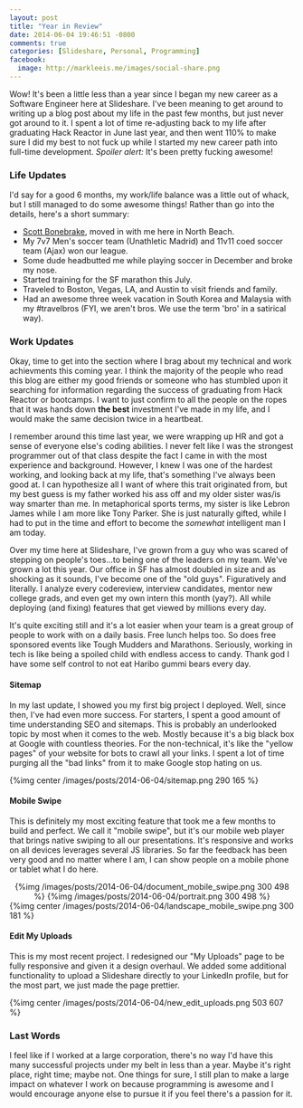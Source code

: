 ```yaml
---
layout: post
title: "Year in Review"
date: 2014-06-04 19:46:51 -0800
comments: true
categories: [Slideshare, Personal, Programming]
facebook:
  image: http://markleeis.me/images/social-share.png
---
```

Wow! It's been a little less than a year since I began my new career as a Software Engineer here at Slideshare. I've been meaning to get around to writing up a blog post about my life in the past few months, but just never got around to it. I spent a lot of time re-adjusting back to my life after graduating Hack Reactor in June last year, and then went 110% to make sure I did my best to not fuck up while I started my new career path into full-time development. *Spoiler alert:* It's been pretty fucking awesome!

### Life Updates
I'd say for a good 6 months, my work/life balance was a little out of whack, but I still managed to do some awesome things! Rather than go into the details, here's a short summary:

  * [Scott Bonebrake](https://www.facebook.com/sbones), moved in with me here in North Beach.
  * My 7v7 Men's soccer team (Unathletic Madrid) and 11v11 coed soccer team (Ajax) won our league.
  * Some dude headbutted me while playing soccer in December and broke my nose.
  * Started training for the SF marathon this July.
  * Traveled to Boston, Vegas, LA, and Austin to visit friends and family.
  * Had an awesome three week vacation in South Korea and Malaysia with my #travelbros (FYI, we aren't bros. We use the term 'bro' in a satirical way).

### Work Updates
Okay, time to get into the section where I brag about my technical and work achievments this coming year. I think the majority of the people who read this blog are either my good friends or someone who has stumbled upon it searching for information regarding the success of graduating from Hack Reactor or bootcamps. I want to just confirm to all the people on the ropes that it was hands down **the best** investment I've made in my life, and I would make the same decision twice in a heartbeat.

I remember around this time last year, we were wrapping up HR and got a sense of everyone else's coding abilities. I never felt like I was the strongest programmer out of that class despite the fact I came in with the most experience and background. However, I knew I was one of the hardest working, and looking back at my life, that's something I've always been good at. I can hypothesize all I want of where this trait originated from, but my best guess is my father worked his ass off and my older sister was/is way smarter than me. In metaphorical sports terms, my sister is like Lebron James while I am more like Tony Parker. She is just naturally gifted, while I had to put in the time and effort to become the *somewhat* intelligent man I am today.

Over my time here at Slideshare, I've grown from a guy who was scared of stepping on people's toes...to being one of the leaders on my team. We've grown a lot this year. Our office in SF has almost doubled in size and as shocking as it sounds, I've become one of the "old guys". Figuratively and literally. I analyze every codereview, interview candidates, mentor new college grads, and even get my own intern this month (yay?). All while deploying (and fixing) features that get viewed by millions every day.

It's quite exciting still and it's a lot easier when your team is a great group of people to work with on a daily basis. Free lunch helps too. So does free sponsored events like Tough Mudders and Marathons. Seriously, working in tech is like being a spoiled child with endless access to candy. Thank god I have some self control to not eat Haribo gummi bears every day.

#### Sitemap
In my last update, I showed you my first big project I deployed. Well, since then, I've had even more success. For starters, I spent a good amount of time understanding SEO and sitemaps. This is probably an underlooked topic by most when it comes to the web. Mostly because it's a big black box at Google with countless theories. For the non-technical, it's like the "yellow pages" of your website for bots to crawl all your links. I spent a lot of time purging all the "bad links" from it to make Google stop hating on us.

{%img center /images/posts/2014-06-04/sitemap.png 290 165 %}

#### Mobile Swipe
This is definitely my most exciting feature that took me a few months to build and perfect. We call it "mobile swipe", but it's our mobile web player that brings native swiping to all our presentations. It's responsive and works on all devices leverages several JS libraries. So far the feedback has been very good and no matter where I am, I can show people on a mobile phone or tablet what I do here.

<div style="text-align:center;">
  {%img /images/posts/2014-06-04/document_mobile_swipe.png 300 498 %}
  {%img /images/posts/2014-06-04/portrait.png 300 498 %}
</div>
{%img center /images/posts/2014-06-04/landscape_mobile_swipe.png 300 181 %}

#### Edit My Uploads
This is my most recent project. I redesigned our "My Uploads" page to be fully responsive and given it a design overhaul. We added some additional functionality to upload a Slideshare directly to your LinkedIn profile, but for the most part, we just made the page prettier.

{%img center /images/posts/2014-06-04/new_edit_uploads.png 503 607 %}

### Last Words
I feel like if I worked at a large corporation, there's no way I'd have this many successful projects under my belt in less than a year. Maybe it's right place, right time; maybe not. One things for sure, I still plan to make a large impact on whatever I work on because programming is awesome and I would encourage anyone else to pursue it if you feel there's a passion for it.

